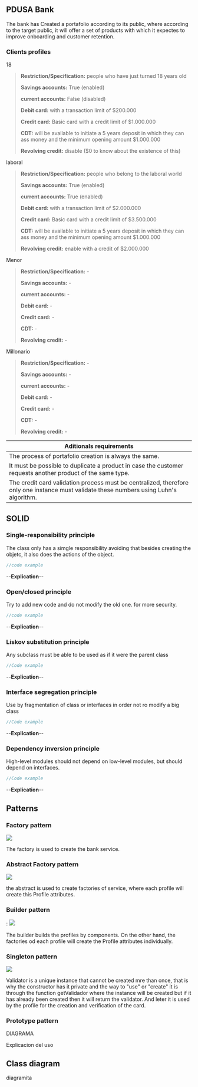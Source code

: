 ## PDUSA Bank

The bank has Created a portafolio according to its public, where according to the target public, it will offer a set of products with which it expectes to improve onboarding and customer retention.

### Clients profiles

18

> **Restriction/Specification:** people who have just turned 18 years old
>
> **Savings accounts:** True (enabled)
>
> **current accounts:** False (disabled)
>
> **Debit card:** with a transaction limit of $200.000
>
> **Credit card:** Basic card with a credit limit of $1.000.000
>
> **CDT:** will be available to initiate a 5 years deposit in which they can ass money and the minimum opening amount $1.000.000
>
> **Revolving credit:** disable ($0 to know about the existence of this)


laboral


> **Restriction/Specification:** people who belong to the laboral world
>
> **Savings accounts:** True (enabled)
>
> **current accounts:** True (enabled)
>
> **Debit card:** with a transaction limit of $2.000.000
>
> **Credit card:** Basic card with a credit limit of $3.500.000
>
> **CDT:** will be available to initiate a 5 years deposit in which they can ass money and the minimum opening amount $1.000.000
>
> **Revolving credit:** enable with a credit of $2.000.000


Menor


> **Restriction/Specification:** -
>
> **Savings accounts:** -
>
> **current accounts:** -
>
> **Debit card:** -
>
> **Credit card:** -
>
> **CDT:** -
>
> **Revolving credit:** -


Millonario


> **Restriction/Specification:** -
>
> **Savings accounts:** -
>
> **current accounts:** -
>
> **Debit card:** -
>
> **Credit card:** -
>
> **CDT:** -
>
> **Revolving credit:** -


|**Aditionals requirements**|
|---|
|The process of portafolio creation is always the same.|
|It must be possible to duplicate a product in case the customer requests another product of the same type.|
|The credit card validation process must be centralized, therefore only one instance must validate these numbers using Luhn's algorithm.|

## SOLID

### **S**ingle-responsibility principle

The class only has a simgle responsibility avoiding that besides creating the objetc, it also does the actions of the object.

```java
//code example
```

--**Explication**--

### **O**pen/closed principle

Try to add new code and do not modify the old one. for more security.

```java
//code example
```

--**Explication**--

### **L**iskov substitution principle

Any subclass must be able to be used as if it were the parent class

```java
//Code example
```

--**Explication**--

### **I**nterface segregation principle

Use by fragmentation of class or interfaces in order not ro modify a big class

```java
//Code example
```

--**Explication**--

### **D**ependency inversion principle

High-level modules should not depend on low-level modules, but should depend on interfaces.

```java
//Code example
```

--**Explication**--

## Patterns

### Factory pattern

![](./etc/Factory.umr.png)

The factory is used to create the bank service.

### Abstract Factory pattern

![](./etc/Abstract.umr.png)

the abstract is used to create factories of service, where each profile will create this Profile attributes.

### Builder pattern
:
![](./etc/Builder.umr.png)

The builder builds the profiles by components. On the other hand, the factories od each profile will create the Profile attributes individually. 

### Singleton pattern

![](./etc/Singleton.umr.png)

Validator is a unique instance that cannot be created mre than once, that is why the constructor has it private and the way to "use" or "create" it is through the function getValidador where the instance will be created but if it has already been created then it will return the validator. And leter it is used by the profile for the creation and verification of the card. 

### Prototype pattern

DIAGRAMA

Explicacion del uso

## Class diagram

diagramita


